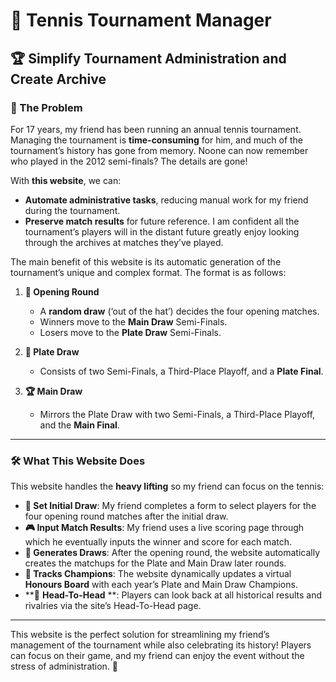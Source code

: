 # 🎾 Tennis Tournament Manager  

## 🏆 Simplify Tournament Administration and Create Archive  

### 🤔 The Problem  

For 17 years, my friend has been running an annual tennis tournament. Managing the tournament is **time-consuming** for him, and much of the tournament’s history has gone from memory. Noone can now remember who played in the 2012 semi-finals? The details are gone!  

With **this website**, we can:  
- **Automate administrative tasks**, reducing manual work for my friend during the tournament.  
- **Preserve match results** for future reference. I am confident all the tournament’s players will in the distant future greatly enjoy looking through the archives at matches they’ve played.

The main benefit of this website is its automatic generation of the tournament’s unique and complex format. The format is as follows:  

1. **🎲 Opening Round**  
   - A **random draw** (‘out of the hat’) decides the four opening matches.  
   - Winners move to the **Main Draw** Semi-Finals.  
   - Losers move to the **Plate Draw** Semi-Finals.  

2. **🏅 Plate Draw**  
   - Consists of two Semi-Finals, a Third-Place Playoff, and a **Plate Final**.  

3. **🏆 Main Draw**  
   - Mirrors the Plate Draw with two Semi-Finals, a Third-Place Playoff, and the **Main Final**.  

---

### 🛠️ What This Website Does  

This website handles the **heavy lifting** so my friend can focus on the tennis:  

- **🎲 Set Initial Draw**: My friend completes a form to select players for the four opening round matches after the initial draw.  
- **🎮 Input Match Results**: My friend uses a live scoring page through which he eventually inputs the winner and score for each match.  
- **📅 Generates Draws**: After the opening round, the website automatically creates the matchups for the Plate and Main Draw later rounds.  
- **🏅 Tracks Champions**: The website dynamically updates a virtual **Honours Board** with each year’s Plate and Main Draw Champions.  
- **📅 **Head-To-Head** **: Players can look back at all historical results and rivalries via the site’s Head-To-Head page. 

---

This website is the perfect solution for streamlining my friend’s management of the tournament while also celebrating its history! Players can focus on their game, and my friend can enjoy the event without the stress of administration. 🎾

